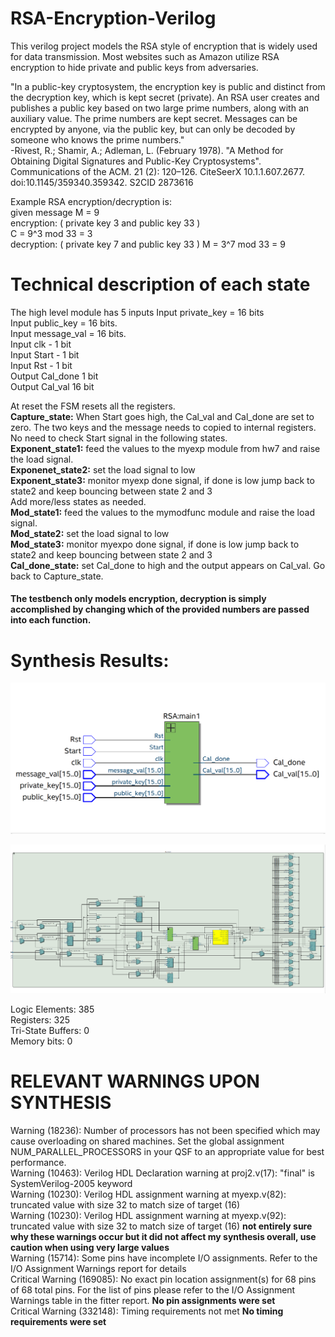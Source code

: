 # RSA-Encryption-Verilog

This verilog project models the RSA style of encryption that is widely used for data transmission. Most websites such as Amazon utilize RSA encryption to hide private and public keys from adversaries. 

"In a public-key cryptosystem, the encryption key is public and distinct from the decryption key, which is kept secret (private). An RSA user creates and publishes a public key based on two large prime numbers, along with an auxiliary value. The prime numbers are kept secret. Messages can be encrypted by anyone, via the public key, but can only be decoded by someone who knows the prime numbers."\
-Rivest, R.; Shamir, A.; Adleman, L. (February 1978). "A Method for Obtaining Digital Signatures and Public-Key Cryptosystems". Communications of the ACM. 21 (2): 120–126. CiteSeerX 10.1.1.607.2677. doi:10.1145/359340.359342. S2CID 2873616

Example RSA encryption/decryption is:\
given message M = 9\
encryption: ( private key 3 and public key 33 )\
C = 9^3 mod 33 = 3\
decryption: ( private key 7 and public key 33 ) M = 3^7 mod 33 = 9

# Technical description of each state

The high level module has 5 inputs 
Input private_key = 16 bits\
Input public_key = 16 bits.\
Input message_val = 16 bits.\
Input clk - 1 bit\
Input Start - 1  bit\
Input Rst - 1 bit\
Output Cal_done 1 bit\
Output Cal_val 16 bit
 
At reset the FSM resets all the registers.\
**Capture_state:** When Start goes high, the Cal_val  and  Cal_done  are  set  to  zero.  The two keys and the message needs to copied to internal registers. No need to check Start signal in the following states.\
**Exponent_state1:** feed the values to the myexp module from hw7 and raise the load signal.\
**Exponenet_state2:** set the load signal to low\
**Exponent_state3:**	monitor myexp done signal, if done is low jump back to state2 and keep bouncing between state 2 and 3\
Add more/less states as  needed.\
**Mod_state1:** feed the values to the mymodfunc module and raise the load signal.\
**Mod_state2:** set the load signal to low\
**Mod_state3:** monitor myexpo done signal, if done is low jump back to state2 and keep bouncing between state 2 and 3\
**Cal_done_state:** set Cal_done to high and the output appears on Cal_val. Go back to Capture_state.

#### The testbench only models encryption, decryption is simply accomplished by changing which of the provided numbers are passed into each function.

# Synthesis Results:

![alt text](https://github.com/anmelus/RSA-Encryption-Verilog/blob/main/quartus1.png)

![alt_text](https://github.com/anmelus/RSA-Encryption-Verilog/blob/main/quartus2.png)

Logic Elements: 385\
Registers: 325\
Tri-State Buffers: 0\
Memory bits: 0

# RELEVANT WARNINGS UPON SYNTHESIS
Warning (18236): Number of processors has not been specified which may cause overloading on shared machines.  Set the global assignment NUM_PARALLEL_PROCESSORS in your QSF to an appropriate value for best performance.\
Warning (10463): Verilog HDL Declaration warning at proj2.v(17): "final" is SystemVerilog-2005 keyword\
Warning (10230): Verilog HDL assignment warning at myexp.v(82): truncated value with size 32 to match size of target (16)\
Warning (10230): Verilog HDL assignment warning at myexp.v(92): truncated value with size 32 to match size of target (16)  **not entirely sure why these warnings occur but it did not affect my synthesis overall, use caution when using very large values**\
Warning (15714): Some pins have incomplete I/O assignments. Refer to the I/O Assignment Warnings report for details\
Critical Warning (169085): No exact pin location assignment(s) for 68 pins of 68 total pins. For the list of pins please refer to the I/O Assignment Warnings table in the fitter report.             **No pin assignments were set**\
Critical Warning (332148): Timing requirements not met     **No timing requirements were set**
